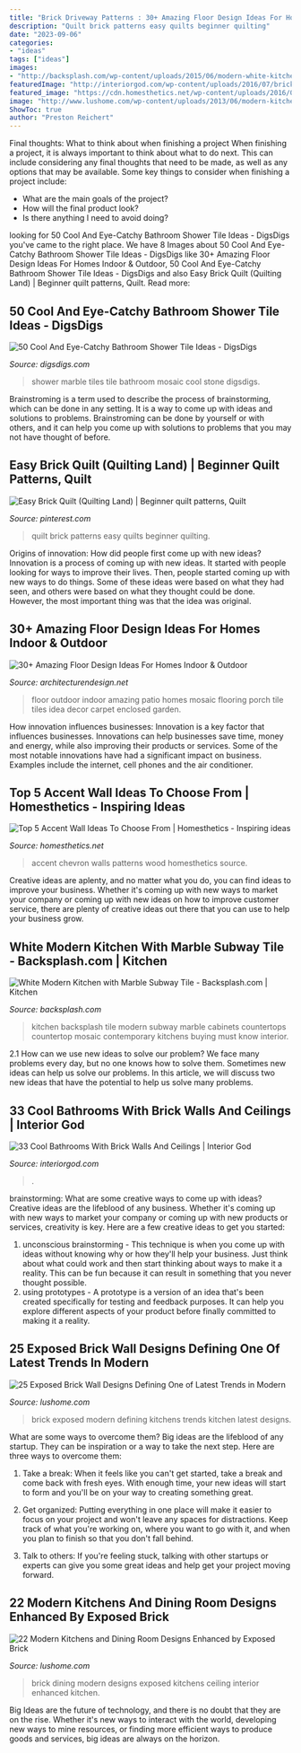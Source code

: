 ```yaml
---
title: "Brick Driveway Patterns : 30+ Amazing Floor Design Ideas For Homes Indoor &amp; Outdoor"
description: "Quilt brick patterns easy quilts beginner quilting"
date: "2023-09-06"
categories:
- "ideas"
tags: ["ideas"]
images:
- "http://backsplash.com/wp-content/uploads/2015/06/modern-white-kitchen-subway-marble-kitchen-backsplash-tile.jpg"
featuredImage: "http://interiorgod.com/wp-content/uploads/2016/07/brick-wall-interior.jpg"
featured_image: "https://cdn.homesthetics.net/wp-content/uploads/2016/08/accent-walls-ideas-homesthetics-1.jpg"
image: "http://www.lushome.com/wp-content/uploads/2013/06/modern-kitchen-design-exposed-brick-wall-17.jpg"
ShowToc: true
author: "Preston Reichert"
---
```



Final thoughts: What to think about when finishing a project
When finishing a project, it is always important to think about what to do next. This can include considering any final thoughts that need to be made, as well as any options that may be available. Some key things to consider when finishing a project include:
- What are the main goals of the project?
- How will the final product look?
- Is there anything I need to avoid doing?

	

		
looking for 50 Cool And Eye-Catchy Bathroom Shower Tile Ideas - DigsDigs you've came to the right place. We have 8 Images about 50 Cool And Eye-Catchy Bathroom Shower Tile Ideas - DigsDigs like 30+ Amazing Floor Design Ideas For Homes Indoor &amp; Outdoor, 50 Cool And Eye-Catchy Bathroom Shower Tile Ideas - DigsDigs and also Easy Brick Quilt (Quilting Land) | Beginner quilt patterns, Quilt. Read more:
		
    
## 50 Cool And Eye-Catchy Bathroom Shower Tile Ideas - DigsDigs

<img loading=lazy src="https://www.digsdigs.com/photos/03-marble-mosaic-tiles.jpg" onerror="this.onerror=null;this.src='https://tse3.mm.bing.net/th?id=OIP.5ajKe4lapFoyAg9x9o1lIwHaLV&amp;pid=15.1';" alt="50 Cool And Eye-Catchy Bathroom Shower Tile Ideas - DigsDigs">

_Source: digsdigs.com_

>shower marble tiles tile bathroom mosaic cool stone digsdigs. 

	

Brainstroming is a term used to describe the process of brainstorming, which can be done in any setting. It is a way to come up with ideas and solutions to problems. Brainstroming can be done by yourself or with others, and it can help you come up with solutions to problems that you may not have thought of before.

    
## Easy Brick Quilt (Quilting Land) | Beginner Quilt Patterns, Quilt

<img loading=lazy src="https://i.pinimg.com/736x/7c/c1/4a/7cc14a318ecce5331cc9d56089bf8b14.jpg" onerror="this.onerror=null;this.src='https://tse1.mm.bing.net/th?id=OIP.NZsJPeFd6zkWCG4llbBDIQHaJ3&amp;pid=15.1';" alt="Easy Brick Quilt (Quilting Land) | Beginner quilt patterns, Quilt">

_Source: pinterest.com_

>quilt brick patterns easy quilts beginner quilting. 

	

Origins of innovation: How did people first come up with new ideas?
Innovation is a process of coming up with new ideas. It started with people looking for ways to improve their lives. Then, people started coming up with new ways to do things. Some of these ideas were based on what they had seen, and others were based on what they thought could be done. However, the most important thing was that the idea was original.

    
## 30+ Amazing Floor Design Ideas For Homes Indoor &amp; Outdoor

<img loading=lazy src="http://cdn.architecturendesign.net/wp-content/uploads/2015/08/AD-Indoor-Outdoor-Floor-Design-Ideas-21.jpg" onerror="this.onerror=null;this.src='https://tse1.mm.bing.net/th?id=OIP.K8DN2tCv0pbdZ-JeeS_u-gHaLH&amp;pid=15.1';" alt="30+ Amazing Floor Design Ideas For Homes Indoor &amp; Outdoor">

_Source: architecturendesign.net_

>floor outdoor indoor amazing patio homes mosaic flooring porch tile tiles idea decor carpet enclosed garden. 

	

How innovation influences businesses:
Innovation is a key factor that influences businesses. Innovations can help businesses save time, money and energy, while also improving their products or services. Some of the most notable innovations have had a significant impact on business. Examples include the internet, cell phones and the air conditioner.

    
## Top 5 Accent Wall Ideas To Choose From | Homesthetics - Inspiring Ideas

<img loading=lazy src="https://cdn.homesthetics.net/wp-content/uploads/2016/08/accent-walls-ideas-homesthetics-1.jpg" onerror="this.onerror=null;this.src='https://tse4.mm.bing.net/th?id=OIP.Xjdv4Bf38W_-XHmrFD16sQHaKE&amp;pid=15.1';" alt="Top 5 Accent Wall Ideas To Choose From | Homesthetics - Inspiring ideas">

_Source: homesthetics.net_

>accent chevron walls patterns wood homesthetics source. 

	

Creative ideas are aplenty, and no matter what you do, you can find ideas to improve your business. Whether it's coming up with new ways to market your company or coming up with new ideas on how to improve customer service, there are plenty of creative ideas out there that you can use to help your business grow.

    
## White Modern Kitchen With Marble Subway Tile - Backsplash.com | Kitchen

<img loading=lazy src="http://backsplash.com/wp-content/uploads/2015/06/modern-white-kitchen-subway-marble-kitchen-backsplash-tile.jpg" onerror="this.onerror=null;this.src='https://tse3.mm.bing.net/th?id=OIP.Q_yP0HdbuzJE4so48VBS6AHaFR&amp;pid=15.1';" alt="White Modern Kitchen with Marble Subway Tile - Backsplash.com | Kitchen">

_Source: backsplash.com_

>kitchen backsplash tile modern subway marble cabinets countertops countertop mosaic contemporary kitchens buying must know interior. 

	

2.1 How can we use new ideas to solve our problem?
We face many problems every day, but no one knows how to solve them. Sometimes new ideas can help us solve our problems. In this article, we will discuss two new ideas that have the potential to help us solve many problems.

    
## 33 Cool Bathrooms With Brick Walls And Ceilings | Interior God

<img loading=lazy src="http://interiorgod.com/wp-content/uploads/2016/07/brick-wall-interior.jpg" onerror="this.onerror=null;this.src='https://tse3.mm.bing.net/th?id=OIP.7lpbEICdvi5HUzmshUACLQHaLH&amp;pid=15.1';" alt="33 Cool Bathrooms With Brick Walls And Ceilings | Interior God">

_Source: interiorgod.com_

>. 

	

brainstorming: What are some creative ways to come up with ideas?
Creative ideas are the lifeblood of any business. Whether it's coming up with new ways to market your company or coming up with new products or services, creativity is key. Here are a few creative ideas to get you started: 
1. unconscious brainstorming - This technique is when you come up with ideas without knowing why or how they'll help your business. Just think about what could work and then start thinking about ways to make it a reality. This can be fun because it can result in something that you never thought possible. 
2. using prototypes - A prototype is a version of an idea that's been created specifically for testing and feedback purposes. It can help you explore different aspects of your product before finally committed to making it a reality.

    
## 25 Exposed Brick Wall Designs Defining One Of Latest Trends In Modern

<img loading=lazy src="http://www.lushome.com/wp-content/uploads/2013/06/modern-kitchen-design-exposed-brick-wall-17.jpg" onerror="this.onerror=null;this.src='https://tse3.mm.bing.net/th?id=OIP.Dnugw1SauDECZX4VHpBpsgHaJ3&amp;pid=15.1';" alt="25 Exposed Brick Wall Designs Defining One of Latest Trends in Modern">

_Source: lushome.com_

>brick exposed modern defining kitchens trends kitchen latest designs. 

	

What are some ways to overcome them?
Big ideas are the lifeblood of any startup. They can be inspiration or a way to take the next step. Here are three ways to overcome them:
1) Take a break: When it feels like you can't get started, take a break and come back with fresh eyes. With enough time, your new ideas will start to form and you'll be on your way to creating something great.

2) Get organized: Putting everything in one place will make it easier to focus on your project and won't leave any spaces for distractions. Keep track of what you're working on, where you want to go with it, and when you plan to finish so that you don't fall behind.

3) Talk to others: If you're feeling stuck, talking with other startups or experts can give you some great ideas and help get your project moving forward.

    
## 22 Modern Kitchens And Dining Room Designs Enhanced By Exposed Brick

<img loading=lazy src="https://www.lushome.com/wp-content/uploads/2013/06/interior-brick-wall-ceiling-designs-modern-kitchens-dining-rooms-9.jpg" onerror="this.onerror=null;this.src='https://tse2.mm.bing.net/th?id=OIP.OcG_JI8LxsnZHWA4JeqP1AHaGd&amp;pid=15.1';" alt="22 Modern Kitchens and Dining Room Designs Enhanced by Exposed Brick">

_Source: lushome.com_

>brick dining modern designs exposed kitchens ceiling interior enhanced kitchen. 

	

Big Ideas are the future of technology, and there is no doubt that they are on the rise. Whether it's new ways to interact with the world, developing new ways to mine resources, or finding more efficient ways to produce goods and services, big ideas are always on the horizon. 

